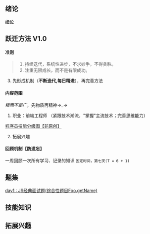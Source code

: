## 绪论
[绪论](https://github.com/GaoHengZ/transition-trial/blob/master/绪论.md)
## 跃迁方法 V1.0
#### 准则
>1. 持续迭代，系统性进步，不求妙手，不得贪胜。
> 2. 注重无限成长，而不是有限成功。

3. 先形成机制（**不断迭代,每日精进**），再完善方法
#### 内容范围
*精而不是广*，先物质再精神→_→
1. 职业：前端工程师 （紧跟技术潮流，"掌握"主流技术；完善思维能力）

[程序员技能分级图【非原创】](https://naotu.baidu.com/file/4f6627dbf75307737696c3d5768cb40f)

2. 拓展兴趣

#### 回顾机制【防遗忘】
一周回顾一次所有学习、记录的知识
``` 固定时间，第七天(T = 6 + 1) ```

## 题集
[day1 : JS经典面试题(综合性题目Foo.getName)](https://github.com/GaoHengZ/transition-trial/blob/master/%E9%A2%98%E9%9B%86/%E3%80%901%E5%A4%A9%E3%80%91JsS%E7%BB%8F%E5%85%B8%E9%9D%A2%E8%AF%95%E9%A2%98.md)

## 技能知识

## 拓展兴趣

